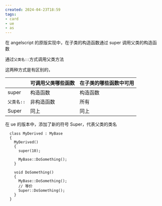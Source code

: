 ```yaml
---
created: 2024-04-23T18:59
tags: 
- card
- ue
- as
---
```


在 angelscript 的原版实现中，在子类的构造函数通过 super 调用父类的构造函数

通过`父类名::`方式调用父类方法

这两种方式是有区别的，

|         | 可调用父类哪些函数 | 在子类的哪些函数中可用 |
| ------- | --------- | ----------- |
| super   | 构造函数      | 构造函数        |
| `父类名::` | 非构造函数     | 所有          |
| Super   | 同上        | 同上          |

在 ue 的版本中，添加了新的符号 Super，代表父类的类名

```angelscript
  class MyDerived : MyBase
  {
    MyDerived()
    {
      super(10);

      MyBase::DoSomething();
    }

    void DoSomething()
    {
      MyBase::DoSomething();
      // 等价
      Super::DoSomething();
    }
  }
```


